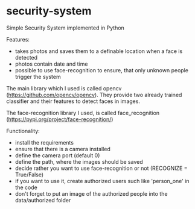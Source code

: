 # security-system
Simple Security System implemented in Python

Features:
  - takes photos and saves them to a definable location when a face is detected
  - photos contain date and time
  - possible to use face-recognition to ensure, that only unknown people trigger the system
  

The main library which I used is called opencv (https://github.com/opencv/opencv).
They provide two already trained classifier and their features to detect faces in images.

The face-recognition library I used, is called face_recognition (https://pypi.org/project/face-recognition/)


Functionality:
  - install the requirements
  - ensure that there is a camera installed
  - define the camera port (default 0)
  - define the path, where the images should be saved
  - decide rather you want to use face-recognition or not (RECOGNIZE = True/False)
  - if you want to use it, create authorized users such like 'person_one' in the code
  - don't forget to put an image of the authorized people into the data/authorized folder
    
